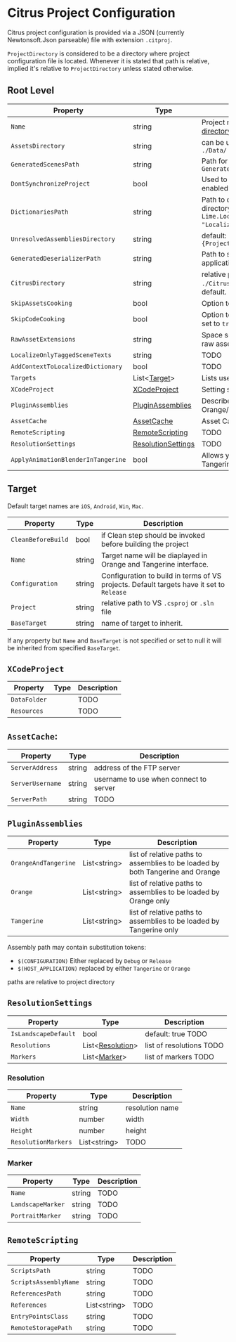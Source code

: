 # Citrus Project Configuration

Citrus project configuration is provided via a JSON (currently Newtonsoft.Json parseable) file with extension `.citproj`. 

`ProjectDirectory` is considered to be a directory where project configuration file is located. Whenever it is stated that path is relative, implied it's relative to `ProjectDirectory` unless stated otherwise.

## Root Level

Property                          | Type                                      | Description
----------------------------------|-------------------------------------------|-------------------------------------------------------------------------------------------------------------------------------
`Name`                            | string                                    | Project name. Orange expects it to appear in [directory structure](directory_structure.md) as described.
`AssetsDirectory`                 | string                                    | can be used to override default Assets Directory `./Data/`
`GeneratedScenesPath`             | string                                    | Path for scene code generated by Kumqat. Default is `GeneratedScenes`
`DontSynchronizeProject`          | bool                                      | Used to disable project synchronization which is enabled by default.
`DictionariesPath`                | string                                    | Path to dictionaries directory relative to assets directory. Default is `Lime.Localization.DictionariesPath = "Localization"`.
`UnresolvedAssembliesDirectory`   | string                                    | default:  `$"{ProjectName}.OrangePlugin/bin/$(CONFIGURATION)/"`
`GeneratedDeserializerPath`       | string                                    | Path to save yuzu generated binary deserializers for application types if used.
`CitrusDirectory`                 | string                                    | relative path to Citrus engine directory. Default is `./Citrus/`. Should be set if path deviates from the default.
`SkipAssetsCooking`               | bool                                      | Option to omit assets cooking.
`SkipCodeCooking`                 | bool                                      | Option to omit Kumquat code generation. Should be set to `true` if project doesn't use Kumquat.
`RawAssetExtensions`              | string                                    | Space separated extensions for files to be treated as raw assets in form `.xxx .yyy .zzz...`
`LocalizeOnlyTaggedSceneTexts`    | string                                    | TODO
`AddContextToLocalizedDictionary` | bool                                      | TODO
`Targets`                         | List<[Target](#target)>                   | Lists user defined targets.
`XCodeProject`                    | [XCodeProject](#xcodeproject)             | Setting specific to XCodePproject generation.
`PluginAssemblies`                | [PluginAssemblies](#pluginassemblies)     | Describes which assemblies should be loaded by Orange/Tangerine.
`AssetCache`                      | [AssetCache](#assetcache)                 | Asset Cache settings
`RemoteScripting`                 | [RemoteScripting](#remotescripting)       | TODO
`ResolutionSettings`              | [ResolutionSettings](#resolutionsettings) | TODO
`ApplyAnimationBlenderInTangerine`| bool                                      | Allows you to enable BlendAnimationEngine in Tangerine which is turned off by default
## Target

Default target names are `iOS`, `Android`, `Win`, `Mac`.

Property           | Type   | Description
-------------------|--------|------------
`CleanBeforeBuild` | bool   | if Clean step should be invoked before building the project
`Name`             | string | Target name will be diaplayed in Orange and Tangerine interface.
`Configuration`    | string | Configuration to build in terms of VS projects. Default targets have it set to `Release`
`Project`          | string | relative path to VS `.csproj` or `.sln` file
`BaseTarget`       | string | name of target to inherit.

If any property but `Name` and `BaseTarget` is not specified or set to null it will be inherited from specified `BaseTarget`.

## `XCodeProject`

Property     | Type | Description
-------------|------|------------
`DataFolder` |      | TODO
`Resources`  |      | TODO

## `AssetCache`:

Property         | Type   | Description
-----------------|--------|---------------------------------------
`ServerAddress`  | string | address of the FTP server
`ServerUsername` | string | username to use when connect to server
`ServerPath`     | string | TODO

## `PluginAssemblies`

Property             | Type           | Description
---------------------|----------------|-------------------------------------------------------------------------------
`OrangeAndTangerine` | List\<string\> | list of relative paths to assemblies to be loaded by both Tangerine and Orange
`Orange`             | List\<string\> | list of relative paths to assemblies to be loaded by Orange only
`Tangerine`          | List\<string\> | list of relative paths to assemblies to be loaded by Tangerine only

Assembly path may contain substitution tokens:
- `$(CONFIGURATION)` Either replaced by `Debug` or `Release`
- `$(HOST_APPLICATION)` replaced by either `Tangerine` or `Orange`

paths are relative to project directory

## `ResolutionSettings`

Property             | Type                              | Description
---------------------|-----------------------------------|-------------------------
`IsLandscapeDefault` | bool                              | default: true TODO
`Resolutions`        | List\<[Resolution](#resolution)\> | list of resolutions TODO
`Markers`            | List\<[Marker](#marker)\>         | list of markers TODO

### Resolution

Property            | Type           | Description
--------------------|----------------|----------------
`Name`              | string         | resolution name
`Width`             | number         | width
`Height`            | number         | height
`ResolutionMarkers` | List\<string\> | TODO

### Marker

Property          | Type   | Description
------------------|--------|------------
`Name`            | string | TODO
`LandscapeMarker` | string | TODO
`PortraitMarker`  | string | TODO

## `RemoteScripting`

Property              | Type           | Description
----------------------|----------------|------------
`ScriptsPath`         | string         | TODO
`ScriptsAssemblyName` | string         | TODO
`ReferencesPath`      | string         | TODO
`References`          | List\<string\> | TODO
`EntryPointsClass`    | string         | TODO
`RemoteStoragePath`   | string         | TODO
